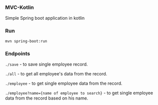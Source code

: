 ### MVC-Kotlin

Simple Spring boot application in kotlin

### Run

```mvn spring-boot:run```

### Endpoints
```./save``` - to save single employee record.

```./all```  - to get all employee's data from the record.

```./employee``` - to get single employee data from the record.

```./employee?name={name of employee to search}``` - to get single employee data from the record based on his name.
